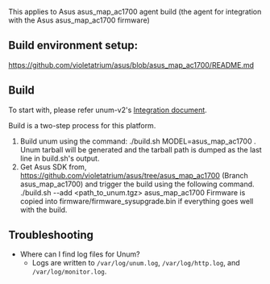 This applies to Asus asus_map_ac1700 agent build
(the agent for integration with the Asus asus_map_ac1700 firmware)

## Build environment setup:
https://github.com/violetatrium/asus/blob/asus_map_ac1700/README.md

## Build

 To start with,  please refer unum-v2's [Integration document][1].

 Build is a two-step process for this platform.
 1. Build unum using the command:
    ./build.sh MODEL=asus_map_ac1700 . Unum tarball will be generated and the
    tarball path is dumped as the last line in build.sh's output.
 2. Get Asus SDK from, 
    https://github.com/violetatrium/asus/tree/asus_map_ac1700
    (Branch asus_map_ac1700)
    and trigger the build using the following command.
    ./build.sh --add &lt;path_to_unum.tgz&gt; asus_map_ac1700
    Firmware is copied into firmware/firmware_sysupgrade.bin
    if everything goes well with the build.

## Troubleshooting

* Where can I find log files for Unum?
  * Logs are written to `/var/log/unum.log`, `/var/log/http.log`, and 
    `/var/log/monitor.log`.

[1]: README-integrators.md
